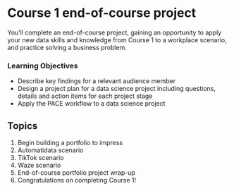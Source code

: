 # Course 1 end-of-course project

You’ll complete an end-of-course project, gaining an opportunity to apply your new data skills and knowledge from Course 1 to a workplace scenario, and practice solving a business problem.

### Learning Objectives

- Describe key findings for a relevant audience member
- Design a project plan for a data science project including questions, details and action items for each project stage
- Apply the PACE workflow to a data science project

## Topics

01. Begin building a portfolio to impress
02. Automatidata scenario
03. TikTok scenario
04. Waze scenario
05. End-of-course portfolio project wrap-up
06. Congratulations on completing Course 1!